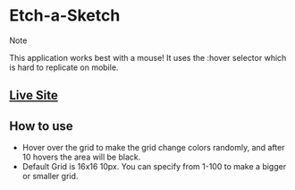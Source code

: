 # Etch-a-Sketch

>[!NOTE]
> This application works best with a mouse! It uses the :hover selector which is hard to replicate on mobile.

## [Live Site]()

## How to use
- Hover over the grid to make the grid change colors randomly, and after 10 hovers the area will be black.
- Default Grid is 16x16 10px. You can specify from 1-100 to make a bigger or smaller grid.

